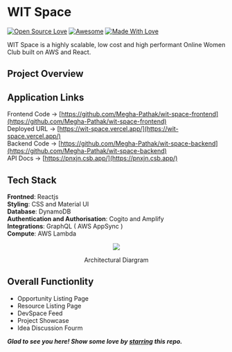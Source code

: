# WIT Space
[![Open Source Love](https://badges.frapsoft.com/os/v2/open-source.svg?v=103)](https://github.com/smilegupta)
[![Awesome](https://cdn.rawgit.com/sindresorhus/awesome/d7305f38d29fed78fa85652e3a63e154dd8e8829/media/badge.svg)](https://github.com/smilegupta) [![Made With Love](https://img.shields.io/badge/Made%20With-Love-orange.svg)](https://github.com/smilegupta)

WIT Space is a highly scalable, low cost and high performant Online Women Club built on AWS and React.

## Project Overview

## Application Links

Frontend Code -> [https://github.com/Megha-Pathak/wit-space-frontend](https://github.com/Megha-Pathak/wit-space-frontend)
<br>
Deployed URL -> [https://wit-space.vercel.app/](https://wit-space.vercel.app/)
<br>
Backend Code -> [https://github.com/Megha-Pathak/wit-space-backend](https://github.com/Megha-Pathak/wit-space-backend)
<br>
API Docs -> [https://pnxjn.csb.app/](https://pnxjn.csb.app/)

## Tech Stack

<b>Frontned</b>: Reactjs
<br>
<b>Styling</b>: CSS and Material UI
<br>
<b>Database</b>: DynamoDB
<br>
<b>Authentication and Authorisation</b>: Cogito and Amplify
<br>
<b>Integrations</b>: GraphQL ( AWS AppSync )
<br>
<b>Compute</b>: AWS Lambda

<p align="center">
  <img src="https://image-dock-uploads-be.s3.ap-south-1.amazonaws.com/image.2021-05-08T18%3A07%3A05.578Z" />
</p>
<p align="center">
  Architectural  Diargram 
</p>

## Overall Functionlity
- Opportunity Listing Page
- Resource Listing Page
- DevSpace Feed
- Project Showcase
- Idea Discussion Fourm


***Glad to see you here! Show some love by [starring](https://github.com//Megha-Pathak/wit-space-frontend/) this repo.***

